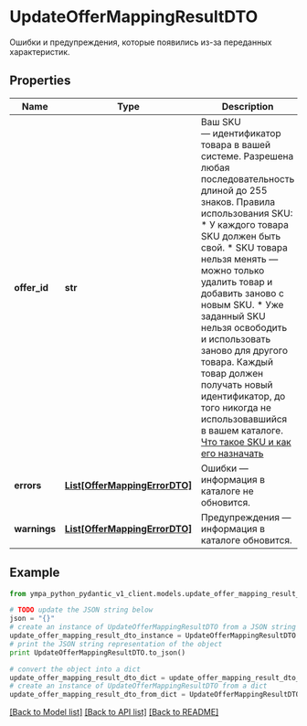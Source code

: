 # UpdateOfferMappingResultDTO

Ошибки и предупреждения, которые появились из-за переданных характеристик.

## Properties
Name | Type | Description | Notes
------------ | ------------- | ------------- | -------------
**offer_id** | **str** | Ваш SKU — идентификатор товара в вашей системе.  Разрешена любая последовательность длиной до 255 знаков.  Правила использования SKU:  * У каждого товара SKU должен быть свой.  * SKU товара нельзя менять — можно только удалить товар и добавить заново с новым SKU.  * Уже заданный SKU нельзя освободить и использовать заново для другого товара. Каждый товар должен получать новый идентификатор, до того никогда не использовавшийся в вашем каталоге.  [Что такое SKU и как его назначать](https://yandex.ru/support/marketplace/assortment/add/index.html#fields)  | 
**errors** | [**List[OfferMappingErrorDTO]**](OfferMappingErrorDTO.md) | Ошибки — информация в каталоге не обновится. | [optional] 
**warnings** | [**List[OfferMappingErrorDTO]**](OfferMappingErrorDTO.md) | Предупреждения — информация в каталоге обновится. | [optional] 

## Example

```python
from ympa_python_pydantic_v1_client.models.update_offer_mapping_result_dto import UpdateOfferMappingResultDTO

# TODO update the JSON string below
json = "{}"
# create an instance of UpdateOfferMappingResultDTO from a JSON string
update_offer_mapping_result_dto_instance = UpdateOfferMappingResultDTO.from_json(json)
# print the JSON string representation of the object
print UpdateOfferMappingResultDTO.to_json()

# convert the object into a dict
update_offer_mapping_result_dto_dict = update_offer_mapping_result_dto_instance.to_dict()
# create an instance of UpdateOfferMappingResultDTO from a dict
update_offer_mapping_result_dto_from_dict = UpdateOfferMappingResultDTO.from_dict(update_offer_mapping_result_dto_dict)
```
[[Back to Model list]](../README.md#documentation-for-models) [[Back to API list]](../README.md#documentation-for-api-endpoints) [[Back to README]](../README.md)


